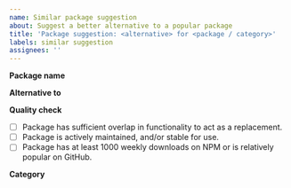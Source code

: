 ```yaml
---
name: Similar package suggestion
about: Suggest a better alternative to a popular package
title: 'Package suggestion: <alternative> for <package / category>'
labels: similar suggestion
assignees: ''
---
```


**Package name**

**Alternative to**

<!-- Name popular package(s) this package is an alternative to. -->

**Quality check**

- [ ] Package has sufficient overlap in functionality to act as a replacement.
- [ ] Package is actively maintained, and/or stable for use.
- [ ] Package has at least 1000 weekly downloads on NPM or is relatively popular on GitHub.

**Category**

<!-- Suggest an existing/new category that this package belongs to. Eg. Date Time formatting, Natural language processing etc. See - 

https://github.com/pastelsky/bundlephobia/blob/bundlephobia/server/middlewares/similar-packages/fixtures.js 

for a list of existing packages and categories.

